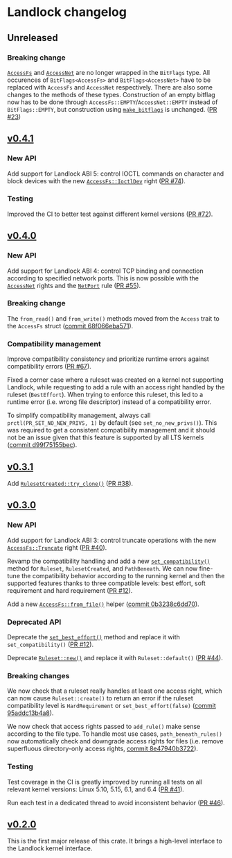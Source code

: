 # Landlock changelog

## Unreleased

### Breaking change

[`AccessFs`](https://landlock.io/rust-landlock/landlock/enum.AccessFs.html) and [`AccessNet`](https://landlock.io/rust-landlock/landlock/enum.AccessNet.html) are no longer wrapped in the `BitFlags` type. All occurences of `BitFlags<AccessFs>` and `BitFlags<AccessNet>` have to be replaced with `AccessFs` and `AccessNet` respectively. There are also some changes to the methods of these types. Construction of an empty bitflag now has to be done through `AccessFs::EMPTY`/`AccessNet::EMPTY` instead of `BitFlags::EMPTY`, but construction using [`make_bitflags`](https://landlock.io/rust-landlock/landlock/macro.make_bitflags.html) is unchanged. ([PR #23](https://github.com/landlock-lsm/rust-landlock/pull/23))

## [v0.4.1](https://github.com/landlock-lsm/rust-landlock/releases/tag/v0.4.1)

### New API

Add support for Landlock ABI 5: control IOCTL commands on character and block devices with the new [`AccessFs::IoctlDev`](https://landlock.io/rust-landlock/landlock/enum.AccessFs.html#variant.IoctlDev) right ([PR #74](https://github.com/landlock-lsm/rust-landlock/pull/74)).

### Testing

Improved the CI to better test against different kernel versions ([PR #72](https://github.com/landlock-lsm/rust-landlock/pull/72)).


## [v0.4.0](https://github.com/landlock-lsm/rust-landlock/releases/tag/v0.4.0)

### New API

Add support for Landlock ABI 4: control TCP binding and connection according to specified network ports.
This is now possible with the [`AccessNet`](https://landlock.io/rust-landlock/landlock/enum.AccessNet.html) rights and
the [`NetPort`](https://landlock.io/rust-landlock/landlock/struct.NetPort.html) rule
([PR #55](https://github.com/landlock-lsm/rust-landlock/pull/55)).

### Breaking change

The `from_read()` and `from_write()` methods moved from the `Access` trait to the `AccessFs` struct
([commit 68f066eba571](https://github.com/landlock-lsm/rust-landlock/commit/68f066eba571c1f9212f5a07016aac9ffb0d1c27)).

### Compatibility management

Improve compatibility consistency and prioritize runtime errors against compatibility errors
([PR #67](https://github.com/landlock-lsm/rust-landlock/pull/67)).

Fixed a corner case where a ruleset was created on a kernel not supporting Landlock, while requesting to add a rule with an access right handled by the ruleset (`BestEffort`).
When trying to enforce this ruleset, this led to a runtime error (i.e. wrong file descriptor) instead of a compatibility error.

To simplify compatibility management, always call `prctl(PR_SET_NO_NEW_PRIVS, 1)` by default (see `set_no_new_privs()`).
This was required to get a consistent compatibility management and it should not be an issue given that this feature is supported by all LTS kernels
([commit d99f75155bec](https://github.com/landlock-lsm/rust-landlock/commit/d99f75155bec2040cf4ce1532007cd3b8a23e2fb)).


## [v0.3.1](https://github.com/landlock-lsm/rust-landlock/releases/tag/v0.3.1)

Add [`RulesetCreated::try_clone()`](https://landlock.io/rust-landlock/landlock/struct.RulesetCreated.html#method.try_clone) ([PR #38](https://github.com/landlock-lsm/rust-landlock/pull/38)).


## [v0.3.0](https://github.com/landlock-lsm/rust-landlock/releases/tag/v0.3.0)

### New API

Add support for Landlock ABI 3: control truncate operations with the new
[`AccessFs::Truncate`](https://landlock.io/rust-landlock/landlock/enum.AccessFs.html#variant.Truncate)
right ([PR #40](https://github.com/landlock-lsm/rust-landlock/pull/40)).

Revamp the compatibility handling and add a new
[`set_compatibility()`](https://landlock.io/rust-landlock/landlock/trait.Compatible.html#method.set_compatibility)
method for `Ruleset`, `RulesetCreated`, and `PathBeneath`.
We can now fine-tune the compatibility behavior according to the running kernel
and then the supported features thanks to three compatible levels:
best effort, soft requirement and hard requirement
([PR #12](https://github.com/landlock-lsm/rust-landlock/pull/12)).

Add a new [`AccessFs::from_file()`](https://landlock.io/rust-landlock/landlock/enum.AccessFs.html#method.from_file)
helper ([commit 0b3238c6dd70](https://github.com/landlock-lsm/rust-landlock/commit/0b3238c6dd70)).

### Deprecated API

Deprecate the [`set_best_effort()`](https://landlock.io/rust-landlock/landlock/trait.Compatible.html#method.set_best_effort)
method and replace it with `set_compatibility()`
([PR #12](https://github.com/landlock-lsm/rust-landlock/pull/12)).

Deprecate [`Ruleset::new()`](https://landlock.io/rust-landlock/landlock/struct.Ruleset.html#method.new)
and replace it with `Ruleset::default()`
([PR #44](https://github.com/landlock-lsm/rust-landlock/pull/44)).

### Breaking changes

We now check that a ruleset really handles at least one access right,
which can now cause `Ruleset::create()` to return an error if the ruleset compatibility level is
`HardRequirement` or `set_best_effort(false)`
([commit 95addc13b4a8](https://github.com/landlock-lsm/rust-landlock/commit/95addc13b4a8)).

We now check that access rights passed to `add_rule()` make sense according to the file type.
To handle most use cases,
`path_beneath_rules()` now automatically check and downgrade access rights for files
(i.e. remove superfluous directory-only access rights,
 [commit 8e47940b3722](https://github.com/landlock-lsm/rust-landlock/commit/8e47940b3722)).

### Testing

Test coverage in the CI is greatly improved by running all tests on all relevant kernel versions:
Linux 5.10, 5.15, 6.1, and 6.4
([PR #41](https://github.com/landlock-lsm/rust-landlock/pull/41)).

Run each test in a dedicated thread to avoid inconsistent behavior
([PR #46](https://github.com/landlock-lsm/rust-landlock/pull/46)).


## [v0.2.0](https://github.com/landlock-lsm/rust-landlock/releases/tag/v0.2.0)

This is the first major release of this crate.
It brings a high-level interface to the Landlock kernel interface.
